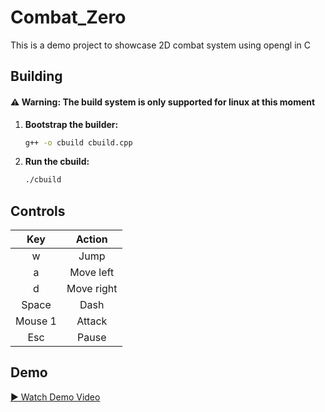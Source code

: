 # Combat_Zero

This is a demo project to showcase 2D combat system using opengl in C

## Building
#### ⚠️ **Warning:** The build system is only supported for linux at this moment

1. **Bootstrap the builder:**
    ```sh
    g++ -o cbuild cbuild.cpp
    ```

2. **Run the cbuild:**
    ```sh
    ./cbuild
    ```

## Controls

| Key    | Action      |
|:------:|:-----------:|
|w       | Jump        |
|a       | Move left   |
|d       | Move right  |
|Space   | Dash        |
|Mouse 1 | Attack      |
|Esc     | Pause       |

## Demo
[▶️ Watch Demo Video](https://raw.githubusercontent.com/fy-st0rm/combat/master/demo.mp4)
